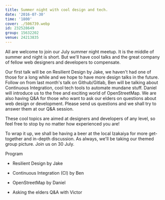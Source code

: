 ```yaml
---
title: Summer night with cool design and tech.
date: '2016-07-30'
time: '1800'
cover: ./506739.webp
id: 232528649
group: 15632202
venue: 24213835
---
```


All are welcome to join our July summer night meetup. It is the middle of summer and night is short. But we'll have cool talks and the great company of fellow web designers and developers to compensate.

Our first talk will be on Resilient Design by Jake, we haven't had one of those for a long while and we hope to have more design talks in the future. Follow on from last month's talk on Github/Gitlab, Ben will be talking about Continuous Integration, cool tech tools to automate mundane stuff. Daniel will introduce us to the free and exciting world of OpenStreetMap. We are also having Q&A for those who want to ask our elders on questions about web design or development. Please send us questions and we shall try to answer them at our Q&A session.

These cool topics are aimed at designers and developers of any level, so feel free to stop by no matter how experienced you are!

To wrap it up, we shall be having a beer at the local Izakaiya for more get-together and in-depth discussion. As always, we'll be taking our themed group picture. Join us on 30 July.

Program

* Resilient Design by Jake

* Continuous Integration (CI) by Ben

* OpenStreetMap by Daniel

* Asking the elders Q&A with Victor
